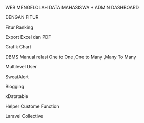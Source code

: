<p>WEB MENGELOLAH DATA MAHASISWA + ADMIN DASHBOARD</p
    <p>DENGAN FITUR</p>
    <p>Fitur Ranking<p/>
    <p>Export Excel dan PDF<p/>
    <p>Grafik Chart<p/>
    <p>DBMS Manual relasi One to One ,One to Many ,Many To Many<p/>
    <p>Multilevel User<p/>
    <p>SweatAlert<p/>
    <p>Blogging<p/>
    <p>xDatatable<p/>
    <p>Helper Custome Function<p/>
    <p>Laravel Collective<p/>

